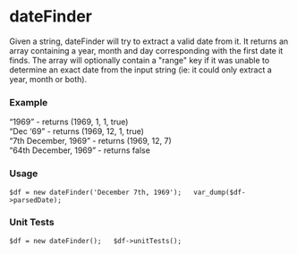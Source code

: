 # dateFinder

Given a string, dateFinder will try to extract a valid date from it. It returns an array containing a year, month and day corresponding with the first date it finds. The array will optionally contain a "range" key if it was unable to determine an exact date from the input string (ie: it could only extract a year, month or both).

### Example

“1969” - returns (1969, 1, 1, true)  
“Dec ‘69” - returns (1969, 12, 1, true)  
“7th December, 1969” - returns (1969, 12, 7)  
“64th December, 1969” - returns false

### Usage

`$df = new dateFinder('December 7th, 1969');  
var_dump($df->parsedDate);`

### Unit Tests

`$df = new dateFinder();  
$df->unitTests();`
